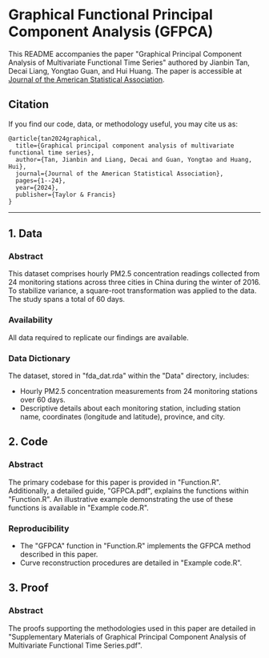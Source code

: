 # Graphical Functional Principal Component Analysis (GFPCA)

This README accompanies the paper "Graphical Principal Component Analysis of Multivariate Functional Time Series" authored by Jianbin Tan, Decai Liang, Yongtao Guan, and Hui Huang. The paper is accessible at [Journal of the American Statistical Association](https://www.tandfonline.com/doi/full/10.1080/01621459.2024.2302198).

## Citation
If you find our code, data, or methodology useful, you may cite us as:

    @article{tan2024graphical,
      title={Graphical principal component analysis of multivariate functional time series},
      author={Tan, Jianbin and Liang, Decai and Guan, Yongtao and Huang, Hui},
      journal={Journal of the American Statistical Association},
      pages={1--24},
      year={2024},
      publisher={Taylor & Francis}
    }

---
## 1. Data
### Abstract

This dataset comprises hourly PM2.5 concentration readings collected from 24 monitoring stations across three cities in China during the winter of 2016. To stabilize variance, a square-root transformation was applied to the data. The study spans a total of 60 days.

### Availability
All data required to replicate our findings are available.

### Data Dictionary
The dataset, stored in "fda_dat.rda" within the "Data" directory, includes:
- Hourly PM2.5 concentration measurements from 24 monitoring stations over 60 days.
- Descriptive details about each monitoring station, including station name, coordinates (longitude and latitude), province, and city.

## 2. Code
### Abstract
The primary codebase for this paper is provided in "Function.R". Additionally, a detailed guide, "GFPCA.pdf", explains the functions within "Function.R". An illustrative example demonstrating the use of these functions is available in "Example code.R".

### Reproducibility
- The "GFPCA" function in "Function.R" implements the GFPCA method described in this paper.
- Curve reconstruction procedures are detailed in "Example code.R".

## 3. Proof
### Abstract
The proofs supporting the methodologies used in this paper are detailed in "Supplementary Materials of Graphical Principal Component Analysis of Multivariate Functional Time Series.pdf".

